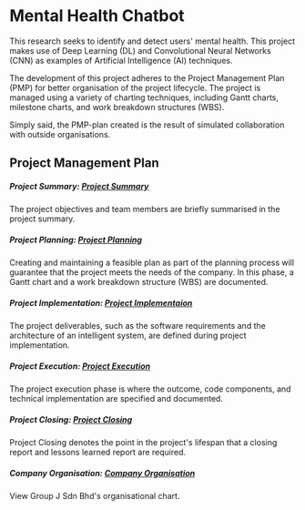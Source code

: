 # Mental Health Chatbot
This research seeks to identify and detect users' mental health. This project makes use of Deep Learning (DL) and Convolutional Neural Networks (CNN) as examples of Artificial Intelligence (AI) techniques.

The development of this project adheres to the Project Management Plan (PMP) for better organisation of the project lifecycle. The project is managed using a variety of charting techniques, including Gantt charts, milestone charts, and work breakdown structures (WBS).

Simply said, the PMP-plan created is the result of simulated collaboration with outside organisations.

## Project Management Plan

##### Project Summary: [Project Summary](PMP-Plan/A-PROJECT_SUMMARY.md)
The project objectives and team members are briefly summarised in the project summary.

##### Project Planning: [Project Planning](PMP-Plan/B-PROJECT_PLANNING.md)
Creating and maintaining a feasible plan as part of the planning process will guarantee that the project meets the needs of the company. In this phase, a Gantt chart and a work breakdown structure (WBS) are documented.

##### Project Implementation: [Project Implementaion](PMP-Plan/C-PROJECT_IMPLEMENTATION.md)
The project deliverables, such as the software requirements and the architecture of an intelligent system, are defined during project implementation.

##### Project Execution: [Project Execution](PMP-Plan/D-PROJECT_EXECUTION.md)
The project execution phase is where the outcome, code components, and technical implementation are specified and documented.

##### Project Closing: [Project Closing](PMP-Plan/E-PROJECT_CLOSING.md)
Project Closing denotes the point in the project's lifespan that a closing report and lessons learned report are required.

##### Company Organisation: [Company Organisation](PMP-Plan/Z-COMPANY_ORGANIZATION.md)
View Group J Sdn Bhd's organisational chart.
